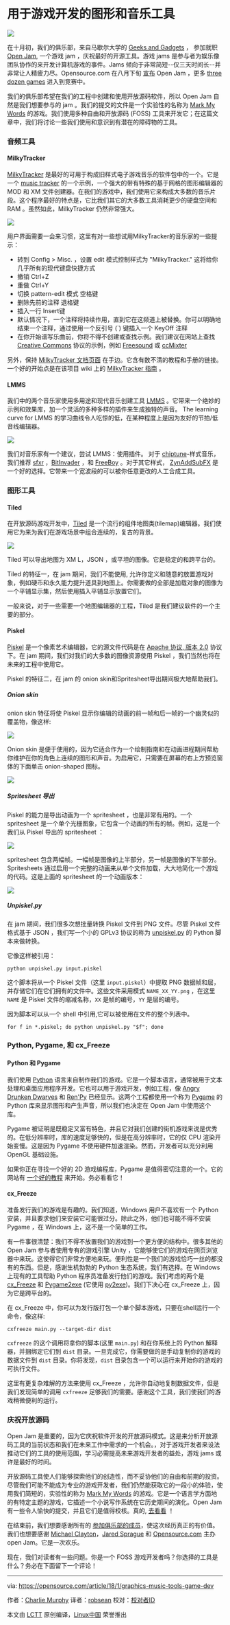 用于游戏开发的图形和音乐工具
======

![](https://opensource.com/sites/default/files/styles/image-full-size/public/lead-images/OSDC_Life_opengame.png?itok=JPxruL3k)

在十月初，我们的俱乐部，来自马歇尔大学的 [Geeks and Gadgets][1] ， 参加就职 [Open Jam][2], 一个游戏 jam ，庆祝最好的开源工具。游戏 jams 是参与者为娱乐像团队协作的来开发计算机游戏的事件。Jams 倾向于非常简短--仅三天时间长--并非常让人精疲力尽。Opensource.com 在八月下旬 [宣布][3] Open Jam ，更多 [three dozen games][4] 进入到竞赛中。

我们的俱乐部希望在我们的工程中创建和使用开放源码软件，所以 Open Jam 自然是我们想要参与的 jam 。我们的提交的文件是一个实验性的名称为 [Mark My Words][5] 的游戏。我们使用多种自由和开放源码 (FOSS) 工具来开发它；在这篇文章中，我们将讨论一些我们使用和意识到有潜在的障碍物的工具。

### 音频工具

#### MilkyTracker

[MilkyTracker][6] 是最好的可用于构成旧样式电子游戏音乐的软件包中的一个。它是一个 [music tracker][7] 的一个示例，一个强大的带有特殊的基于网格的图形编辑器的 MOD 和 XM 文件创建器。在我们的游戏中，我们使用它来构成大多数的音乐片段。这个程序最好的特点是，它比我们其它的大多数工具消耗更少的硬盘空间和 RAM 。虽然如此，MilkyTracker 仍然非常强大。

![](https://opensource.com/sites/default/files/u128651/mtracker.png)

用户界面需要一会来习惯，这里有对一些想试用MilkyTracker的音乐家的一些提示：

  * 转到 Config > Misc. ，设置 edit 模式控制样式为 "MilkyTracker." 这将给你几乎所有的现代键盘快捷方式
  * 撤销 Ctrl+Z
  * 重做 Ctrl+Y
  * 切换 pattern-edit 模式 空格键
  * 删除先前的注释 退格键
  * 插入一行 Insert键
  * 默认情况下，一个注释将持续作用，直到它在这频道上被替换。你可以明确地结束一个注释，通过使用一个反引号 (`) 键插入一个 KeyOff 注释
  * 在你开始谱写乐曲前，你将不得不创建或查找示例。我们建议在网站上查找 [Creative Commons][8] 协议的示例，例如 [Freesound][9] 或 [ccMixter][10]



另外，保持 [MilkyTracker 文档页面][11] 在手边。它含有数不清的教程和手册的链接。一个好的开始点是在该项目 wiki 上的 [MilkyTracker 指南][12] 。

#### LMMS

我们中的两个音乐家使用多用途和现代音乐创建工具 [LMMS][13] 。它带来一个绝妙的示例和效果库，加一个灵活的多种多样的插件来生成独特的声音。 The learning curve for LMMS 的学习曲线令人吃惊的低，在某种程度上是因为友好的节拍/低音线编辑器。

![](https://opensource.com/sites/default/files/u128651/lmms_plugins.png)

我们对音乐家有一个建议，尝试 LMMS：使用插件。 对于 [chiptune][14]-样式音乐，我们推荐 [sfxr][15] ，[BitInvader][16] ，和 [FreeBoy][17] 。对于其它样式， [ZynAddSubFX][18] 是一个好的选择。它带来一个宽波段的可以被你任意更改的人工合成工具。

### 图形工具

#### Tiled

在开放源码游戏开发中，[Tiled][19] 是一个流行的组件地图类(tilemap)编辑器。我们使用它为来为我们在游戏场景中组合连续的，复古的背景。

![](https://opensource.com/sites/default/files/u128651/tiled.png)

Tiled 可以导出地图为 XM L，JSON ，或平坦的图像。它是稳定的和跨平台的。

Tiled 的特征一，在 jam 期间，我们不能使用, 允许你定义和随意的放置游戏对象，例如硬币和永久能力提升道具到地图上。你需要做的全部是加载对象的图像为一个平铺显示集，然后使用插入平铺显示放置它们。

一般来说，对于一些需要一个地图编辑器的工程，Tiled 是我们建议软件的一个主要的部分。

#### Piskel

[Piskel][20] 是一个像素艺术编辑器，它的源文件代码是在 [Apache 协议, 版本 2.0][21] 协议下。在 jam 期间，我们对我们的大多数的图像资源使用 Piskel ，我们当然也将在未来的工程中使用它。

Piskel 的特征二，在 jam 的 onion skin和Spritesheet导出期间极大地帮助我们。

##### Onion skin

onion skin 特征将使 Piskel 显示你编辑的动画的前一帧和后一帧的一个幽灵似的覆盖物，像这样:

![](https://opensource.com/sites/default/files/u128651/onionshow.gif)

Onion skin 是便于使用的，因为它适合作为一个绘制指南和在动画进程期间帮助你维护在你的角色上连续的图形和声音。为启用它，只需要在屏幕的右上方预览窗体的下面单击 onion-shaped 图标。

![](https://opensource.com/sites/default/files/u128651/onionenable.png)

##### Spritesheet 导出

Piskel 的能力是导出动画为一个 spritesheet ，也是非常有用的。一个 spritesheet 是一个单个光栅图象，它包含一个动画的所有的帧。例如，这是一个我们从 Piskel 导出的 spritesheet ：

![](https://opensource.com/sites/default/files/u128651/sprite-artist.png)

spritesheet 包含两幅帧。一幅帧是图像的上半部分，另一帧是图像的下半部分。Spritesheets 通过启用一个完整的动画来从单个文件加载，大大地简化一个游戏的代码。这是上面的 spritesheet 的一个动画版本：

![](https://opensource.com/sites/default/files/u128651/sprite-artist-anim.gif)

##### Unpiskel.py

在 jam 期间，我们很多次想批量转换 Piskel 文件到 PNG 文件。尽管 Piskel 文件格式基于 JSON ，我们写一个小的 GPLv3 协议的称为 [unpiskel.py][22] 的 Python 脚本来做转换。

它像这样被引用：
```
python unpiskel.py input.piskel
```

这个脚本将从一个 Piskel 文件（这里 `input.piskel`）中提取 PNG 数据帧和层，并存储它们在它们拥有的文件中。这些文件采用模式 `NAME_XX_YY.png` ，在这里 `NAME` 是 Piskel 文件的缩减名称，`XX` 是帧的编号，`YY` 是层的编号。

因为脚本可以从一个 shell 中引用,它可以被使用在文件的整个列表中。
```
for f in *.piskel; do python unpiskel.py "$f"; done
```

### Python, Pygame, 和 cx_Freeze

#### Python 和 Pygame

我们使用 [Python][23] 语言来自制作我们的游戏。它是一个脚本语言，通常被用于文本处理和桌面应用程序开发。它也可以用于游戏开发，例如工程，像 [Angry Drunken Dwarves][24] 和 [Ren'Py][25] 已经显示。这两个工程都使用一个称为 [Pygame][26] 的 Python 库来显示图形和产生声音，所以我们也决定在 Open Jam 中使用这个库。

Pygame 被证明是既稳定又富有特色，并且它对我们创建的街机游戏来说是优秀的。在低分辨率时，库的速度足够快的，但是在高分辨率时，它的仅 CPU 渲染开始变慢。这是因为 Pygame 不使用硬件加速渲染。然而，开发者可以充分利用 OpenGL 基础设施。

如果你正在寻找一个好的 2D 游戏编程库，Pygame 是值得密切注意的一个。它的网站有 [一个好的教程][27] 来开始。务必看看它！

#### cx_Freeze

准备发行我们的游戏是有趣的。我们知道，Windows 用户不喜欢有一个 Python 安装，并且要求他们来安装它可能很过分。除此之外，他们也可能不得不安装 Pygame ，在 Windows 上，这不是一个简单的工作。

有一件事很清楚：我们不得不放置我们的游戏到一个更方便的结构中。很多其他的 Open Jam 参与者使用专有的游戏引擎 Unity ，它能够使它们的游戏在网页浏览器中来玩。这使得它们非常方便地来玩。便利性是一个我们的游戏恰巧一丝的都没有的东西。但是，感谢生机勃勃的 Python 生态系统，我们有选择。在 Windows 上现有的工具帮助 Python 程序员准备发行他们的游戏。我们考虑的两个是 [cx_Freeze][28] 和 [Pygame2exe][29] (它使用 [py2exe][30])。我们下决心在 cx_Freeze 上，因为它是跨平台的。

在 cx_Freeze 中，你可以为发行版打包一个单个脚本游戏，只要在shell运行一个命令，像这样:
```
cxfreeze main.py --target-dir dist
```

`cxfreeze` 的这个调用将拿你的脚本(这里 `main.py`) 和在你系统上的 Python 解释器，并捆绑定它们到 `dist` 目录。一旦完成它，你需要做的是手动复制你的游戏的数据文件到 `dist` 目录。你将发现，`dist` 目录包含一个可以运行来开始你的游戏的可执行文件。

这里有更复杂难解的方法来使用 cx_Freeze ，允许你自动地复制数据文件，但是我们发现简单的调用 `cxfreeze` 足够我们的需要。感谢这个工具，我们使我们的游戏稍微便利的运行。

### 庆祝开放源码

Open Jam 是重要的，因为它庆祝软件开发的开放源码模式。这是来分析开放源码工具的当前状态和我们在未来工作中需求的一个机会。，对于游戏开发者来设法推动它们的工具的使用范围，学习必需提高未来游戏开发者的益处，游戏 jams 或许是最好的时间。

开放源码工具使人们能够探索他们的创造性，而不妥协他们的自由和前期的投资。尽管我们可能不能成为专业的游戏开发者，我们仍然能获取它的一段小的体验，使用我们简短的，实验性的称为 [Mark My Words][5] 的游戏。它是一个语言学方面地的有特定主题的游戏，它描述一个小说写作系统在它历史期间的演化。Open Jam 有一些令人愉快的提交，并且它们是值得校核。真的, [去看看][31] ！

在结束前，我们想要感谢所有的 [参加俱乐部的成员][32]，使这次经历真正的有价值。我们也想要感谢 [Michael Clayton][33]，[Jared Sprague][34] 和 [Opensource.com][35] 主办 open Jam。它是一次欢乐。

现在，我们对读者有一些问题。你是一个 FOSS 游戏开发者吗？你选择的工具是什么？务必在下面留下一个评论！

--------------------------------------------------------------------------------

via: https://opensource.com/article/18/1/graphics-music-tools-game-dev

作者：[Charlie Murphy][a]
译者：[robsean](https://github.com/robsean)
校对：[校对者ID](https://github.com/校对者ID)

本文由 [LCTT](https://github.com/LCTT/TranslateProject) 原创编译，[Linux中国](https://linux.cn/) 荣誉推出

[a]:https://opensource.com/users/rsg167
[1]:http://mugeeks.org/
[2]:https://itch.io/jam/open-jam-1
[3]:https://opensource.com/article/17/8/open-jam-announcement
[4]:https://opensource.com/article/17/11/open-jam
[5]:https://mugeeksalpha.itch.io/mark-omy-words
[6]:http://milkytracker.titandemo.org/
[7]:https://en.wikipedia.org/wiki/Music_tracker
[8]:https://creativecommons.org/
[9]:https://freesound.org/
[10]:http://ccmixter.org/view/media/home
[11]:http://milkytracker.titandemo.org/documentation/
[12]:https://github.com/milkytracker/MilkyTracker/wiki/MilkyTracker-Guide
[13]:https://lmms.io/
[14]:https://en.wikipedia.org/wiki/Chiptune
[15]:https://github.com/grimfang4/sfxr
[16]:https://lmms.io/wiki/index.php?title=BitInvader
[17]:https://lmms.io/wiki/index.php?title=FreeBoy
[18]:http://zynaddsubfx.sourceforge.net/
[19]:http://www.mapeditor.org/
[20]:https://www.piskelapp.com/
[21]:https://github.com/piskelapp/piskel/blob/master/LICENSE
[22]:https://raw.githubusercontent.com/MUGeeksandGadgets/MarkMyWords/master/tools/unpiskel.py
[23]:https://www.python.org/
[24]:https://www.sacredchao.net/~piman/angrydd/
[25]:https://renpy.org/
[26]:https://www.Pygame.org/
[27]:http://Pygame.org/docs/tut/PygameIntro.html
[28]:https://anthony-tuininga.github.io/cx_Freeze/
[29]:https://Pygame.org/wiki/Pygame2exe
[30]:http://www.py2exe.org/
[31]:https://itch.io/jam/open-jam-1/entries
[32]:https://github.com/MUGeeksandGadgets/MarkMyWords/blob/3e1e8aed12ebe13acccf0d87b06d4f3bd124b9db/README.md#credits
[33]:https://twitter.com/mwcz
[34]:https://twitter.com/caramelcode
[35]:https://opensource.com/
